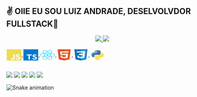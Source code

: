 ## ✌ OIIE EU SOU LUIZ ANDRADE, DESELVOLVDOR FULLSTACK🔋
 <div align="center">
 <a href="https://github.com/Luizkk7">
 <img height="170em" src="https://github-readme-stats.vercel.app/api?username=Luizkk7&show_icons=true&theme=dracula&include_all_commits=true&count_private=true"/>
 <img height="170em" src="https://github-readme-stats.vercel.app/api/top-langs/?username=Luizkk7&layout=compact&langs_count=7&theme=dracula"/>
</div>
<div style="display: inline_block"><br>
  <img align="center" alt="Luiz-Js" height="30" width="40" src="https://raw.githubusercontent.com/devicons/devicon/master/icons/javascript/javascript-plain.svg">
  <img align="center" alt="Luiz-Ts" height="30" width="40" src="https://raw.githubusercontent.com/devicons/devicon/master/icons/typescript/typescript-plain.svg">
  <img align="center" alt="Luiz-React" height="30" width="40" src="https://raw.githubusercontent.com/devicons/devicon/master/icons/react/react-original.svg">
  <img align="center" alt="Luiz-HTML" height="30" width="40" src="https://raw.githubusercontent.com/devicons/devicon/master/icons/html5/html5-original.svg">
  <img align="center" alt="Luiz-CSS" height="30" width="40" src="https://raw.githubusercontent.com/devicons/devicon/master/icons/css3/css3-original.svg">
  <img align="center" alt="Luiz-Python" height="30" width="40" src="https://raw.githubusercontent.com/devicons/devicon/master/icons/python/python-original.svg">
</div>

##
 </div>
  <a href="https://instagram.com/Luizkk7" target="_blank"><img src="https://img.shields.io/badge/-Instagram-%23E4405F?style=for-the-badge&logo=instagram&logoColor=white" target="_blank"></a>
 <a href="https://discord.gg/AG2CvMgk" target="_blank"><img src="https://img.shields.io/badge/Discord-7289DA?style=for-the-badge&logo=discord&logoColor=white" target="_blank"></a> 
   <a href="https://wa.me/5521969860322?text=Sou+Luiz+%2C+fale+comigo+%21%F0%9F%90%B1%E2%80%8D%F0%9F%91%A4" target="_blank"><img src="https://img.shields.io/badge/WhatsApp-25D366?style=for-the-badge&logo=whatsapp&logoColor=white" target="_blank"></a>
  <a href = "mailto:luizclaudioandrade@gmail.com"><img src="https://img.shields.io/badge/-Gmail-%23333?style=for-the-badge&logo=gmail&logoColor=white" target="_blank"></a>
  <a href="https://www.linkedin.com/in/luiz-andrade-51177367/" target="_blank"><img src="https://img.shields.io/badge/-LinkedIn-%230077B5?style=for-the-badge&logo=linkedin&logoColor=white" target="_blank"></a> 
 

 ![Snake animation](https://github.com/Luizkk7/Luizkk7/blob/output/github-contribution-grid-snake.svg)
 
</div>
